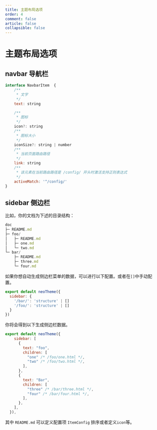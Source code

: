 ```yaml
---
title: 主题布局选项
order: 4
comment: false
article: false
collapsible: false
---
```


# 主题布局选项

## navbar 导航栏 <Badge text="推荐" type="warning" />

```js
interface NavbarItem  {
    /**
     * 文字
     */
    text: string

    /**
     * 图标
     */
    icon?: string
    /**
     * 图标大小
     */
    iconSize?: string | number
    /**
     * 当前页面路由路径
     */
    link: string
    /**
     * 该元素在当前路由路径是 /config/ 开头时激活支持正则表达式
     */
    activeMatch: '^/config/'
}
```

## sidebar 侧边栏 <Badge text="推荐" type="warning" />

比如，你的文档为下述的目录结构：

```js
doc
├─ README.md
├─ foo/
│   ├─ README.md
│   ├─ one.md
│   └─ two.md
└─ bar/
    ├─ README.md
    ├─ three.md
    └─ four.md
```

如果你想自动生成侧边栏菜单的数据，可以进行以下配置。或者在`[]`中手动配置。

```js
export default neoTheme({
  sidebar: {
    '/bar/': 'structure' | []
    '/foo/': 'structure' | []
  }
})
```

你将会得到以下生成侧边栏数据。

```js
export default neoTheme({
    sidebar: [
      {
        text: "foo",
        children: [
          "one" /* /foo/one.html */,
          "two" /* /foo/two.html */,
        ],
      },
      {
        text: "Bar",
        children: [
          "three" /* /bar/three.html */,
          "four" /* /bar/four.html */,
        ],
      },
    ],
  }),
```

其中 `README.md` 可以定义配置项 `ItemConfig` 排序或者定义`icon`等。
